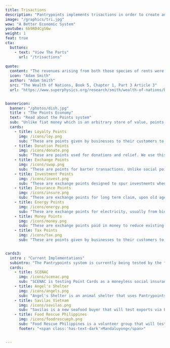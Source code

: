 ```yaml
---
title: Trisactions
description: "Pantrypoints implements trisactions in order to create an Economy-as-a-Service or EaaS platform" 
image: "/graphics/tri.jpg"
wow: "A Better Economic System"
youtube: 6b9R04CgS6w
weight: 1
feat: true
cta:
  buttons:
    - text: "View The Parts"
      url: "/trisactions"
      
quote:
  content: "The revenues arising from both those species of rents were paid in kind, in corn, wine, cattle poultry, etc. The quantity exceeded greatly what the clergy could themselves consume."
  icon: "Adam Smith"
  author: "Adam Smith"
  src: "The Wealth of Nations, Book 5, Chapter 1, Part 3 Article 3"
  url: "https://www.superphysics.org/research/smith/wealth-of-nations/book-5/chapter-1/part-3u/"


bannericon:
  banner: "/photos/dish.jpg"
  title : "The Points Economy"
  text: "Read about the Points system"
  sub: "Unlike fiat money which is an arbitrary store of value, points are pegged to rice or grains. This allows easier points-taxation, points-accounting and analytics, while eliminating the need for currency exchange."
  cards:
    - title: Loyalty Points
      img: /icons/loy.png
      sub: "These are points given by businesses to their customers to incentivize repeat purchases. This is used to 'train' people in the use of points"
    - title: Donation Points
      img: /icons/donate.png
      sub: "These are points used for donations and relief. We use this primarily to incentivize [food rescue](https://circle.pantrypoints.com) and plastic waste collection to realize a moneyless circular economy"
    - title: Exchange Points
      img: /icons/swap.png
      sub: "These are points for barter transactions. Unlike social points which do not seek something in return, trade points do. This is the foundation of Points-banking"
    - title: Investment Points  
      img: /icons/invest.png
      sub: "These are exchange points designed to spur investments when money is lacking. This requires the other point-types to be working beforehand."
    - title: Insurance Points
      img: /icons/insure.png
      sub: "These are exchange points for long term claim, upon old age. We implement this as social insurance in case money-based insurance becomes oppressive"
    - title: Energy Points
      img: /icons/energy.png
      sub: "These are exchange points for electricity, usually from biomass sources. This incentivizes waste segregation and is part of the circular economy"
    - title: Money Points
      img: /icons/money.png
      sub: "These are exchange points paid in money to reduce existing trade points balance"
    - title: Tax Points
      img: /icons/tax.png
      sub: "These are points given by businesses to their customers to incentivize repeat purchases. This is used to 'train' people in the use of points"


cards3:
  intro : "Current Implementations"
  subintro: "The Pantrypoints system is currently being tested by the following"
  cards:
    - title: SCENAC
      img: /icons/scenac.png
      sub: "SCENAC is testing Point Cards as a moneyless social insurance system"
    - title: Angel's Shelter 
      img: /icons/angels.png
      sub: "Angel's Shelter is an animal shelter that uses Pantrypoints Build to get moneyless donations"
    - title: Savilas Vietnam
      img: /icons/savilas.png
      sub: "Savilas is a new seafood buyer that will test exports via Pantrypoints World"
    - title: Food Rescue Philippines
      img: /icons/foodrescueph.png
      sub: "Food Rescue Philippines is a volunteer group that will test Pantrypoints Circle for incentivizing food donations"
      footer: "<span class:'has-text-dark'>Mandaluyong</span>"


---
```



